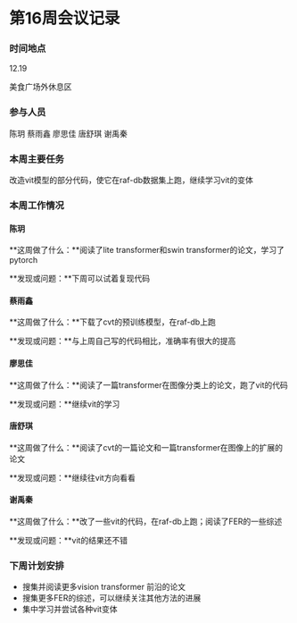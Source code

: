 # 第16周会议记录

### 时间地点

12.19

美食广场外休息区

### 参与人员

陈玥 蔡雨鑫 廖思佳 唐舒琪 谢禹秦

### 本周主要任务

改造vit模型的部分代码，使它在raf-db数据集上跑，继续学习vit的变体

### 本周工作情况

#### 陈玥

**这周做了什么：**阅读了lite transformer和swin transformer的论文，学习了pytorch

**发现或问题：**下周可以试着复现代码

#### 蔡雨鑫

**这周做了什么：**下载了cvt的预训练模型，在raf-db上跑

**发现或问题：**与上周自己写的代码相比，准确率有很大的提高

#### 廖思佳

**这周做了什么：**阅读了一篇transformer在图像分类上的论文，跑了vit的代码

**发现或问题：**继续vit的学习

#### 唐舒琪

**这周做了什么：**阅读了cvt的一篇论文和一篇transformer在图像上的扩展的论文

**发现或问题：**继续往vit方向看看

#### 谢禹秦

**这周做了什么：**改了一些vit的代码，在raf-db上跑；阅读了FER的一些综述

**发现或问题：**vit的结果还不错

### 下周计划安排

* 搜集并阅读更多vision transformer 前沿的论文
* 搜集更多FER的综述，可以继续关注其他方法的进展
* 集中学习并尝试各种vit变体

